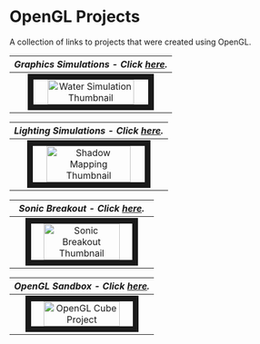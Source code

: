 # OpenGL Projects

A collection of links to projects that were created using OpenGL.

<!-- Graphics Simulations -->
| <em>Graphics Simulations - Click <a href="https://github.com/kyle-robinson/opengl-tutorials" target="_blank">here</a>.<em> |
| :---: |
| <img src="https://i.imgur.com/HD5ueVd.jpeg" alt="Water Simulation Thumbnail" border="10" width="75%" /> |

<!-- Lighting Simulations -->
| <em>Lighting Simulations - Click <a href="https://github.com/kyle-robinson/opengl-lighting" target="_blank">here</a>.</em> |
| :---: |
| <img src="https://i.imgur.com/aeYkHGb.jpeg" alt="Shadow Mapping Thumbnail" border="10" width="75%" /> |

<!-- Sonic Breakout -->
| <em>Sonic Breakout - Click <a href="https://github.com/kyle-robinson/sonic-breakout" target="_blank">here</a>.</em> |
| :---: |
|<img src="https://i.imgur.com/nFM0BQ2.png" alt="Sonic Breakout Thumbnail" border="10" width="75%" /> |

<!-- OpenGL Sandbox -->
| <em>OpenGL Sandbox - Click <a href="https://github.com/kyle-robinson/opengl-cubes" target="_blank">here</a>.</em> |
| :---: |
| <img src="https://i.imgur.com/kZqoY9r.png" alt="OpenGL Cube Project" border="10" width="75%" /> |

